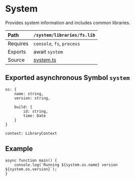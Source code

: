 # System
Provides system information and includes common libraries.

| Path          | `/system/libraries/fs.lib`                                          |
|:--------------|:--------------------------------------------------------------------|
| Requires      | `console`, `fs`, `process`                                          |
| Exports       | await `system`                                                      |
| Source        | [system.ts](../../source/system/libraries/system.ts)                |

## Exported asynchronous Symbol `system`
```
os: {
	name: string,
	version: string,

	build: {
		id: string,
		time: Date
	}
}

context: LibraryContext
```

## Example
```
async function main() {
	console.log(`Running ${system.os.name} version ${system.os.version}`);
}
```